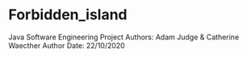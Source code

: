 # Forbidden_island
Java Software Engineering Project
Authors: Adam Judge & Catherine Waecther
Author Date: 22/10/2020
